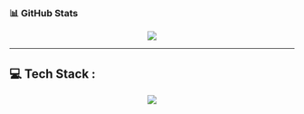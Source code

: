 
### 📊 GitHub Stats

<div align="center">
  <img src="https://github-readme-stats.vercel.app/api?username=misterpapaye&show_icons=true&theme=tokyonight&border_radius=10&hide_border=true" />
</div>

---

## 💻 Tech Stack :

<div align="center">
  <img src="https://skillicons.dev/icons?i=js,nodejs,express,vue,vite,html,css,tailwind,mysql,nginx,linux,windows,git,github,npm,vscode,notion&theme=dark" />
</div>

